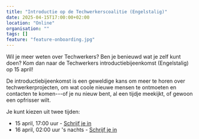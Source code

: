 ```yaml
---
title: "Introductie op de Techwerkerscoalitie (Engelstalig)"
date: 2025-04-15T17:00:00+02:00
location: "Online"
organisation: ""
tags: []
feature: "feature-onboarding.jpg"
---
```


Wil je meer weten over Techwerkers? Ben je benieuwd wat je zelf kunt doen? Kom dan naar de Techwerkers introductiebijeenkomst (Engelstalig) op 15 april!

De introductiebijeenkomst is een geweldige kans om meer te horen over techwerkerprojecten, om wat coole nieuwe mensen te ontmoeten en contacten te komen---of je nu nieuw bent, al een tijdje meekijkt, of gewoon een opfrisser wilt.

Je kunt kiezen uit twee tijden:

- 15 april, 17:00 uur - [Schrijf je in](https://us02web.zoom.us/meeting/register/GcPwRGWhQ26jR9Z9egAOrw#/registration)
- 16 april, 02:00 uur 's nachts - [Schrijf je in](https://us02web.zoom.us/meeting/register/cZm-CE6uSfWbV_NRw0KYCA#/registration)
